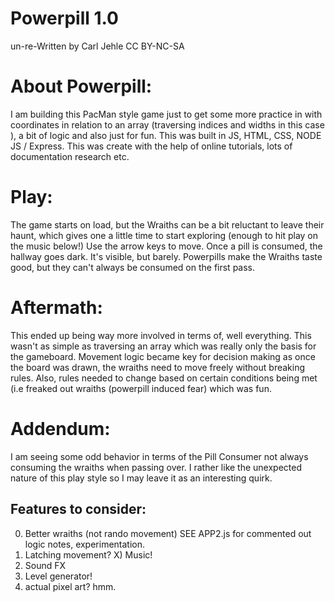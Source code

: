 # Powerpill 1.0
un-re-Written by Carl Jehle
CC BY-NC-SA

# About Powerpill:
I am building this PacMan style game just to get some more practice in with coordinates in relation to an array (traversing indices and widths in this case ), a bit of logic and also just for fun. This was built in JS, HTML, CSS, NODE JS / Express.
This was create with the help of online tutorials, lots of documentation research etc. 

# Play:
The game starts on load, but the Wraiths can be a bit reluctant to leave their haunt, which gives one a little time to start exploring (enough to hit play on the music below!) Use the arrow keys to move. Once a pill is consumed, the hallway goes dark. It's visible, but barely. Powerpills make the Wraiths taste good, but they can't always be consumed on the first pass. 

# Aftermath: 
This ended up being way more involved in terms of, well everything. This wasn't as simple as traversing an array which was really only the basis for the gameboard. Movement logic became key for decision making as once the board was drawn, the wraiths need to move freely without breaking rules. Also, rules needed to change based on certain conditions being met (i.e freaked out wraiths (powerpill induced fear) which was fun.

# Addendum:
I am seeing some odd behavior in terms of the Pill Consumer not always consuming the wraiths when passing over. I rather like the unexpected nature of this play style so I may leave it as an interesting quirk.


## Features to consider:
0) Better wraiths (not rando movement) SEE APP2.js for commented out logic notes, experimentation.
1) Latching movement?
X) Music!
3) Sound FX
4) Level generator!
5) actual pixel art? hmm.